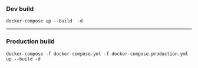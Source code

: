 ### Dev build

``` shell
docker-compose up --build  -d
```
---

### Production build
``` shell
docker-compose -f docker-compose.yml -f docker-compose.production.yml up --build -d
```
